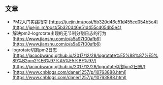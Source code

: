 ## 文章

* PM2入门实践指南 [https://juejin.im/post/5b320d46e51d455cd054b5e4](https://juejin.im/post/5b320d46e51d455cd054b5e4)
* 解决pm2-logrotate出现的无节制分割日志的行为 [https://www.jianshu.com/p/a5a97f00afb6](https://www.jianshu.com/p/a5a97f00afb6)
* logrotate切割pm2日志 [https://jacoobwang.github.io/2017/12/28/logrotate%E5%88%87%E5%89%B2pm2%E6%97%A5%E5%BF%97/](https://jacoobwang.github.io/2017/12/28/logrotate切割pm2日志/)
* [https://www.cnblogs.com/daner1257/p/10763888.html](https://www.cnblogs.com/daner1257/p/10763888.html)



